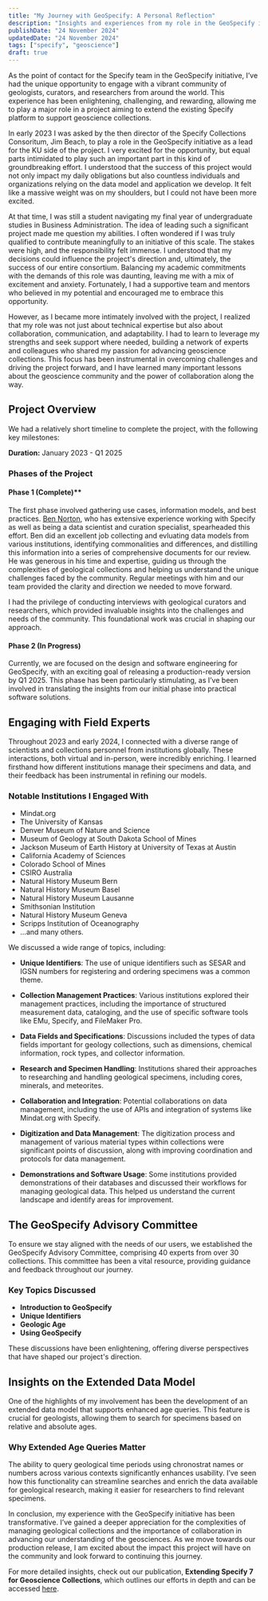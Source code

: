```yaml
---
title: "My Journey with GeoSpecify: A Personal Reflection"
description: "Insights and experiences from my role in the GeoSpecify initiative."
publishDate: "24 November 2024"
updatedDate: "24 November 2024"
tags: ["specify", "geoscience"]
draft: true
---
```


As the point of contact for the Specify team in the GeoSpecify initiative, I’ve had the unique opportunity to engage with a vibrant community of geologists, curators, and researchers from around the world. This experience has been enlightening, challenging, and rewarding, allowing me to play a major role in a project aiming to extend the existing Specify platform to support geoscience collections.

In early 2023 I was asked by the then director of the Specify Collections Consoritum, Jim Beach, to play a role in the GeoSpecify initiative as a lead for the KU side of the project. I very excited for the opportunity, but equal parts intimidated to play such an important part in this kind of groundbreaking effort. I understood that the success of this project would not only impact my daily obligations but also countless individuals and organizations relying on the data model and application we develop. It felt like a massive weight was on my shoulders, but I could not have been more excited.

At that time, I was still a student navigating my final year of undergraduate studies in Business Administration. The idea of leading such a significant project made me question my abilities. I often wondered if I was truly qualified to contribute meaningfully to an initiative of this scale. The stakes were high, and the responsibility felt immense. I understood that my decisions could influence the project's direction and, ultimately, the success of our entire consortium. Balancing my academic commitments with the demands of this role was daunting, leaving me with a mix of excitement and anxiety. Fortunately, I had a supportive team and mentors who believed in my potential and encouraged me to embrace this opportunity.

However, as I became more intimately involved with the project, I realized that my role was not just about technical expertise but also about collaboration, communication, and adaptability. I had to learn to leverage my strengths and seek support where needed, building a network of experts and colleagues who shared my passion for advancing geoscience collections. This focus has been instrumental in overcoming challenges and driving the project forward, and I have learned many important lessons about the geoscience community and the power of collaboration along the way.

## Project Overview

We had a relatively short timeline to complete the project, with the following key milestones:

**Duration:** January 2023 - Q1 2025

### Phases of the Project

#### Phase 1 (Complete)**

The first phase involved gathering use cases, information models, and best practices. [Ben Norton](https://orcid.org/0000-0002-5819-9134), who has extensive experience working with Specify as well as being a data scientist and curation specialist, spearheaded this effort. Ben did an excellent job collecting and evluating data models from various institutions, identifying commonalities and differences, and distilling this information into a series of comprehensive documents for our review. He was generous in his time and expertise, guiding us through the complexities of geological collections and helping us understand the unique challenges faced by the community. Regular meetings with him and our team provided the clarity and direction we needed to move forward.

I had the privilege of conducting interviews with geological curators and researchers, which provided invaluable insights into the challenges and needs of the community. This foundational work was crucial in shaping our approach.

#### Phase 2 (In Progress)

Currently, we are focused on the design and software engineering for GeoSpecify, with an exciting goal of releasing a production-ready version by Q1 2025. This phase has been particularly stimulating, as I’ve been involved in translating the insights from our initial phase into practical software solutions.

## Engaging with Field Experts

Throughout 2023 and early 2024, I connected with a diverse range of scientists and collections personnel from institutions globally. These interactions, both virtual and in-person, were incredibly enriching. I learned firsthand how different institutions manage their specimens and data, and their feedback has been instrumental in refining our models.

### Notable Institutions I Engaged With

- Mindat.org
- The University of Kansas
- Denver Museum of Nature and Science
- Museum of Geology at South Dakota School of Mines
- Jackson Museum of Earth History at University of Texas at Austin
- California Academy of Sciences
- Colorado School of Mines
- CSIRO Australia
- Natural History Museum Bern
- Natural History Museum Basel
- Natural History Museum Lausanne
- Smithsonian Institution
- Natural History Museum Geneva
- Scripps Institution of Oceanography
- ...and many others.

We discussed a wide range of topics, including:

- **Unique Identifiers**: The use of unique identifiers such as SESAR and IGSN numbers for registering and ordering specimens was a common theme.

- **Collection Management Practices**: Various institutions explored their management practices, including the importance of structured measurement data, cataloging, and the use of specific software tools like EMu, Specify, and FileMaker Pro.

- **Data Fields and Specifications**: Discussions included the types of data fields important for geology collections, such as dimensions, chemical information, rock types, and collector information.

- **Research and Specimen Handling**: Institutions shared their approaches to researching and handling geological specimens, including cores, minerals, and meteorites.

- **Collaboration and Integration**: Potential collaborations on data management, including the use of APIs and integration of systems like Mindat.org with Specify.

- **Digitization and Data Management**: The digitization process and management of various material types within collections were significant points of discussion, along with improving coordination and protocols for data management.

- **Demonstrations and Software Usage**: Some institutions provided demonstrations of their databases and discussed their workflows for managing geological data. This helped us understand the current landscape and identify areas for improvement.

## The GeoSpecify Advisory Committee

To ensure we stay aligned with the needs of our users, we established the GeoSpecify Advisory Committee, comprising 40 experts from over 30 collections. This committee has been a vital resource, providing guidance and feedback throughout our journey.

### Key Topics Discussed

- **Introduction to GeoSpecify**
- **Unique Identifiers**
- **Geologic Age**
- **Using GeoSpecify**

These discussions have been enlightening, offering diverse perspectives that have shaped our project's direction.

## Insights on the Extended Data Model

One of the highlights of my involvement has been the development of an extended data model that supports enhanced age queries. This feature is crucial for geologists, allowing them to search for specimens based on relative and absolute ages. 

### Why Extended Age Queries Matter

The ability to query geological time periods using chronostrat names or numbers across various contexts significantly enhances usability. I’ve seen how this functionality can streamline searches and enrich the data available for geological research, making it easier for researchers to find relevant specimens.

In conclusion, my experience with the GeoSpecify initiative has been transformative. I’ve gained a deeper appreciation for the complexities of managing geological collections and the importance of collaboration in advancing our understanding of the geosciences. As we move towards our production release, I am excited about the impact this project will have on the community and look forward to continuing this journey.

For more detailed insights, check out our publication, **Extending Specify 7 for Geoscience Collections**, which outlines our efforts in depth and can be accessed [here](https://doi.org/10.3897/biss.8.141673).
